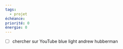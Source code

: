 ```yaml
---
tags:
  - projet
échéance:
priorité: 0
énergie: 0
---
```

- [ ] chercher sur YouTube blue light andrew hubberman